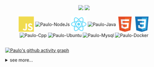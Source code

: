 <div>
  <div align="center"> 
  <a href="https://www.instagram.com/pauloip42/" target="_blank"><img src="https://img.shields.io/badge/-Instagram-%23E4405F?style=for-the-badge&logo=instagram&logoColor=white" target="_blank"></a>
  <a href="https://www.linkedin.com/in/pauloip42/" target="_blank"><img src="https://img.shields.io/badge/-LinkedIn-%230077B5?style=for-the-badge&logo=linkedin&logoColor=white" target="_blank"></a> 
</div>
  
 <div style="display: inline_block" align="center"><br>
  <img align="center" alt="Paulo-Js" height="50" width="50" src="https://raw.githubusercontent.com/devicons/devicon/master/icons/javascript/javascript-plain.svg">
  <img align="center" alt="Paulo-NodeJs" height="50" width="50" src="https://cdn.jsdelivr.net/gh/devicons/devicon/icons/nodejs/nodejs-plain.svg">
  <img align="center" alt="Paulo-React" height="50" width="50" src="https://raw.githubusercontent.com/devicons/devicon/master/icons/react/react-original.svg">
  <img align="center" alt="Paulo-Java" height="50" width="50" src="https://cdn.jsdelivr.net/gh/devicons/devicon/icons/java/java-original.svg">
  <img align="center" alt="Paulo-HTML" height="50" width="50" src="https://raw.githubusercontent.com/devicons/devicon/master/icons/html5/html5-original.svg">
  <img align="center" alt="Paulo-CSS"height="50" width="50" src="https://raw.githubusercontent.com/devicons/devicon/master/icons/css3/css3-original.svg">
  <img align="center" alt="Paulo-Cpp" height="50" width="50" src="https://cdn.jsdelivr.net/gh/devicons/devicon/icons/cplusplus/cplusplus-original.svg">
  <img align="center" alt="Paulo-Ubuntu" height="50" width="50" src="https://cdn.jsdelivr.net/gh/devicons/devicon/icons/ubuntu/ubuntu-plain.svg">
  <img align="center" alt="Paulo-Mysql" height="50" width="50" src="https://cdn.jsdelivr.net/gh/devicons/devicon/icons/mysql/mysql-original.svg">
  <img align="center" alt="Paulo-Docker" height="50" width="50" src="https://cdn.jsdelivr.net/gh/devicons/devicon/icons/docker/docker-plain.svg">
  
</div>
</a>

</br>

[![Paulo's github activity graph](https://activity-graph.herokuapp.com/graph?username=pauloip42&theme=chartreuse-dark)](https://github.com/ashutosh00710/github-readme-activity-graph)

<div>
<details>
<summary>see more...</summary>

<!--START_SECTION:waka-->
![Code Time](http://img.shields.io/badge/Code%20Time-182%20hrs%2014%20mins-blue)

![Profile Views](http://img.shields.io/badge/Profile%20Views-8-blue)

![Lines of code](https://img.shields.io/badge/From%20Hello%20World%20I%27ve%20Written-1%20Million%20lines%20of%20code-blue)

**🐱 My GitHub Data** 

> 🏆 467 Contributions in the Year 2022
 > 
> 📦 16.0 kB Used in GitHub's Storage 
 > 
> 🚫 Not Opted to Hire
 > 
> 📜 28 Public Repositories 
 > 
> 🔑 22 Private Repositories  
 > 
**I'm an Early 🐤** 

```text
🌞 Morning    218 commits    ███████████░░░░░░░░░░░░░░   47.39% 
🌆 Daytime    151 commits    ████████░░░░░░░░░░░░░░░░░   32.83% 
🌃 Evening    88 commits     ████░░░░░░░░░░░░░░░░░░░░░   19.13% 
🌙 Night      3 commits      ░░░░░░░░░░░░░░░░░░░░░░░░░   0.65%

```
📅 **I'm Most Productive on Wednesday** 

```text
Monday       59 commits     ███░░░░░░░░░░░░░░░░░░░░░░   12.83% 
Tuesday      75 commits     ████░░░░░░░░░░░░░░░░░░░░░   16.3% 
Wednesday    83 commits     ████░░░░░░░░░░░░░░░░░░░░░   18.04% 
Thursday     76 commits     ████░░░░░░░░░░░░░░░░░░░░░   16.52% 
Friday       76 commits     ████░░░░░░░░░░░░░░░░░░░░░   16.52% 
Saturday     37 commits     ██░░░░░░░░░░░░░░░░░░░░░░░   8.04% 
Sunday       54 commits     ███░░░░░░░░░░░░░░░░░░░░░░   11.74%

```


📊 **This Week I Spent My Time On** 

```text
⌚︎ Time Zone: America/Sao_Paulo

💬 Programming Languages: 
TypeScript               21 mins             ███████████████░░░░░░░░░░   62.08% 
PHP                      10 mins             ███████░░░░░░░░░░░░░░░░░░   29.75% 
JSON                     2 mins              █░░░░░░░░░░░░░░░░░░░░░░░░   7.2% 
YAML                     0 secs              ░░░░░░░░░░░░░░░░░░░░░░░░░   0.64% 
HTML                     0 secs              ░░░░░░░░░░░░░░░░░░░░░░░░░   0.21%

🔥 Editors: 
VS Code                  35 mins             █████████████████████████   100.0%

💻 Operating System: 
Linux                    35 mins             █████████████████████████   100.0%

```

**I Mostly Code in JavaScript** 

```text
JavaScript               25 repos            ██████████████░░░░░░░░░░░   58.14% 
HTML                     7 repos             ████░░░░░░░░░░░░░░░░░░░░░   16.28% 
Java                     5 repos             ███░░░░░░░░░░░░░░░░░░░░░░   11.63% 
Dart                     2 repos             █░░░░░░░░░░░░░░░░░░░░░░░░   4.65% 
Dockerfile               2 repos             █░░░░░░░░░░░░░░░░░░░░░░░░   4.65%

```



 Last Updated on 14/07/2022 18:28:44 UTC
<!--END_SECTION:waka-->


